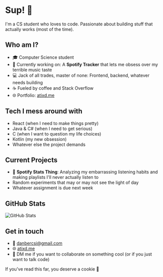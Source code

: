 # Sup! 👋

I'm a CS student who loves to code. Passionate about building stuff that actually works (most of the time).

## Who am I?
- 🎓 Computer Science student
- 🔭 Currently working on: A **Spotify Tracker** that lets me obsess over my terrible music taste
- 💻 Jack of all trades, master of none: Frontend, backend, whatever needs building
- ☕ Fueled by coffee and Stack Overflow
- 🌐 Portfolio: [atixd.me](https://atixd.me)

## Tech I mess around with
- React (when I need to make things pretty)
- Java & C# (when I need to get serious)
- C (when I want to question my life choices)
- Kotlin (my new obsession)
- Whatever else the project demands

## Current Projects
- 🎵 **Spotify Stats Thing**: Analyzing my embarrassing listening habits and making playlists I'll never actually listen to
- Random experiments that may or may not see the light of day
- Whatever assignment is due next week

## GitHub Stats
![GitHub Stats](https://github-readme-stats.vercel.app/api?username=Ati61&show_icons=true&theme=radical)

## Get in touch
- 📧 danbercsi@gmail.com
- 🌐 [atixd.me](https://atixd.me)
- 💬 DM me if you want to collaborate on something cool (or if you just want to talk code)

If you've read this far, you deserve a cookie 🍪
